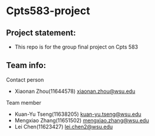 # Cpts583-project

## Project statement:
* This repo is for the group final project on Cpts 583

## Team info:

Contact person
* Xiaonan Zhou(11644578) xiaonan.zhou@wsu.edu

Team member
* Kuan-Yu Tseng(11638205) kuan-yu.tseng@wsu.edu
* Mengxiao Zhang(11651502) mengxiao.zhang@wsu.edu
* Lei Chen(11623427) lei.chen2@wsu.edu

